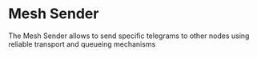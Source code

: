 # Mesh Sender

The Mesh Sender allows to send specific telegrams to other nodes using reliable transport and queueing mechanisms
